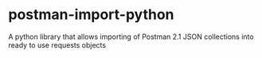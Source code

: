 # postman-import-python
A python library that allows importing of Postman 2.1 JSON collections into ready to use requests objects
